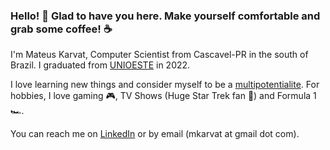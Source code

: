 ### Hello! :wave: Glad to have you here. Make yourself comfortable and grab some coffee! :coffee:

I'm Mateus Karvat, Computer Scientist from Cascavel-PR in the south of Brazil. I graduated from [UNIOESTE](https://www.unioeste.br/portal/) in 2022.

I love learning new things and consider myself to be a [multipotentialite](https://puttylike.com/terminology/). For hobbies, I love gaming :video_game:, TV Shows (Huge Star Trek fan :vulcan_salute:) and Formula 1 :racing_car:.

You can reach me on [LinkedIn](https://www.linkedin.com/in/mateus-karvat-camara/) or by email (mkarvat at gmail dot com).

<!--
**MahatKC/MahatKC** is a ✨ _special_ ✨ repository because its `README.md` (this file) appears on your GitHub profile.

Here are some ideas to get you started:

- 🔭 I’m currently working on ...
- 🌱 I’m currently learning ...
- 👯 I’m looking to collaborate on ...
- 🤔 I’m looking for help with ...
- 💬 Ask me about ...
- 📫 How to reach me: ...
- 😄 Pronouns: ...
- ⚡ Fun fact: ...
-->
